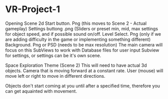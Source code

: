 # VR-Project-1

Opening Scene 2d
	Start button. Png (this moves to Scene 2 - Actual gameplay)
	Settings buttong .png (Sliders or preset min, mid, max settings for object speed, and if possible sound on/off.
	Level Select. Png (only if we are adding difficulty in the game or implementing something different)
	Background. Png or PSD (needs to be max resolution) The main camera will focus on this 
	SubViews to work with Database files for user input
  Subview for settings, or settings can be it's own scene. 
	
Space Exploration Theme (Scene 2)
	This will need to have actual 3d objects.
  Camera that is moving forward at a constant rate.
  User (mouse) will move left or right to move in different directions. 
  
  Objects don't start coming at you until after a specified time,
  therefore you can get aquainted with movement. 
  
